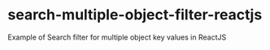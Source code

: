 # search-multiple-object-filter-reactjs
Example of Search filter for multiple object key values in ReactJS
